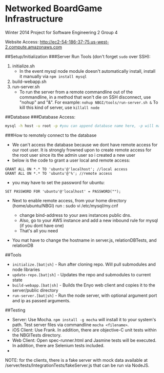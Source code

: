 Networked BoardGame Infrastructure
====

Winter 2014 Project for Software Engineering 2 Group 4

Website Access: http://ec2-54-186-37-75.us-west-2.compute.amazonaws.com

##Setup/Initialization
###Server
Run Tools (don't forget `sudo` over SSH):
 1. initialize.sh
    * In the event mysql node module doesn't automatically install, install it manually via `npm install mysql`
 2. build-webapp.sh
 3. run-server.sh
    * To run the server from a remote commandline out of the commandline, in a method that won't die on SSH disconnect, use "nohup" and "&". For example: `nohup NBGI/tools/run-server.sh &` To kill this kind of server, use `killall node`

##Database
###Database Access:

```sh
mysql -h host -u root -p #you can append database name here, -p will make it so that mysql will prompt you for a password
```

###How to remotely connect to the database
- We can't access the database because we dont have remote access
for our root user. It is strongly frowned upon to create remote access
for the root user since its the admin user so i created a new user  
- below is the code to grant a user local and remote access:

```mysql
GRANT ALL ON *.* TO 'ubuntu'@'localhost'; //local access
GRANT ALL ON *.* TO 'ubuntu'@'%'; //remote access
``` 

- you may have to set the password for ubuntu:

```mysql
SET PASSWORD FOR 'ubuntu'@'localhost' = PASSWORD("");
```

- Next to enable remote access, from your home directory (home/ubuntu/NBGI) run :
	sudo vi /etc/mysql/my.cnf
	- change bind-address to your aws instances public dns.
	- Also, go to your AWS instance and add a new inbound rule for mysql (if you
	dont have one)
	- That's all you need

- You mat have to change the hostname in server.js, relationDBTests, and relationDB

##Tools
* `initialize.[bat|sh]` - Run after cloning repo. Will pull submodules and node libraries
* `update-repo.[bat|sh]` - Updates the repo and submodules to current state
* `build-webapp.[bat|sh]` - Builds the Enyo web client and copies it to the server/public directory
* `run-server.[bat|sh]` - Run the node server, with optional argument port and ip as passed arguments.


##Testing
* Server: Use Mocha. `npm install -g mocha` will install it to your system's path. Test server files via commandline `mocha <filename>`.
* iOS Client: Use Frank. In addition, there are objective-C unit tests within the NBGITests directory.
* Web Client: Open spec-runner.html and Jasmine tests will be executed. In addition, there are Selenium tests included.
* 
NOTE: for the clients, there is a fake server with mock data available at /server/tests/IntegrationTests/fakeServer.js that can be run via NodeJS.
